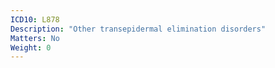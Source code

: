 ```yaml
---
ICD10: L878
Description: "Other transepidermal elimination disorders"
Matters: No
Weight: 0
---
```


